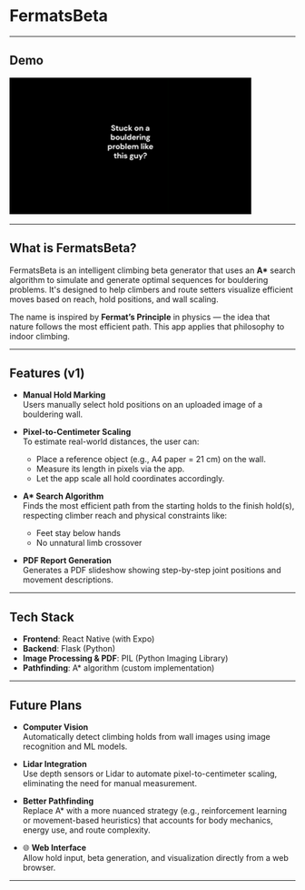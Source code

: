 # FermatsBeta

---

## Demo

![Demo of FermatsBeta](./demo.gif)

---

## What is FermatsBeta?

FermatsBeta is an intelligent climbing beta generator that uses an **A\*** search algorithm to simulate and generate optimal sequences for bouldering problems. It's designed to help climbers and route setters visualize efficient moves based on reach, hold positions, and wall scaling.

The name is inspired by **Fermat’s Principle** in physics — the idea that nature follows the most efficient path. This app applies that philosophy to indoor climbing.

---

## Features (v1)

- **Manual Hold Marking**  
  Users manually select hold positions on an uploaded image of a bouldering wall.

- **Pixel-to-Centimeter Scaling**  
  To estimate real-world distances, the user can:
  - Place a reference object (e.g., A4 paper = 21 cm) on the wall.
  - Measure its length in pixels via the app.
  - Let the app scale all hold coordinates accordingly.

- **A\* Search Algorithm**  
  Finds the most efficient path from the starting holds to the finish hold(s), respecting climber reach and physical constraints like:
  - Feet stay below hands
  - No unnatural limb crossover

- **PDF Report Generation**  
  Generates a PDF slideshow showing step-by-step joint positions and movement descriptions.

---

## Tech Stack

- **Frontend**: React Native (with Expo)  
- **Backend**: Flask (Python)  
- **Image Processing & PDF**: PIL (Python Imaging Library)  
- **Pathfinding**: A* algorithm (custom implementation)  

---

## Future Plans

- **Computer Vision**  
  Automatically detect climbing holds from wall images using image recognition and ML models.

- **Lidar Integration**  
  Use depth sensors or Lidar to automate pixel-to-centimeter scaling, eliminating the need for manual measurement.

- **Better Pathfinding**  
  Replace A* with a more nuanced strategy (e.g., reinforcement learning or movement-based heuristics) that accounts for body mechanics, energy use, and route complexity.

- 🌐 **Web Interface**  
  Allow hold input, beta generation, and visualization directly from a web browser.

---
